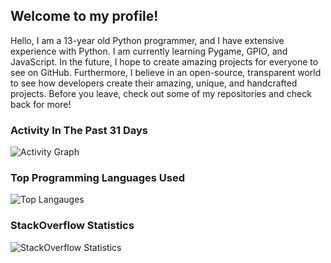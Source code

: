 ## Welcome to my profile!
Hello, I am a 13-year old Python programmer, and I have extensive experience with Python. I am currently learning Pygame, GPIO, and JavaScript. In the future, I hope to create amazing projects for everyone to see on GitHub. Furthermore, I believe in an open-source, transparent world to see how developers create their amazing, unique, and handcrafted projects. Before you leave, check out some of my repositories and check back for more!

### Activity In The Past 31 Days
![Activity Graph](https://activity-graph.herokuapp.com/graph?username=Gamerlots&theme=github)

### Top Programming Languages Used
![Top Langauges](https://github-readme-stats.vercel.app/api/top-langs/?username=Gamerlots&theme=tokyonight)

### StackOverflow Statistics
![StackOverflow Statistics](https://github-readme-stackoverflow.vercel.app/?userID=15095204&theme=dark)
